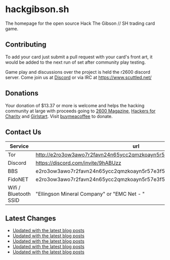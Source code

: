# hackgibson.sh
The homepage for the open source Hack The Gibson // SH trading card game.


## Contributing

To add your card just submit a pull request with your card's front art, it would be added to the next run of set after community play testing.

Game play and discussions over the project is held the r2600 discord server. Come join us at [Discord](https://discord.com/invite/9hABUzz) or via IRC at https://www.scuttled.net/


## Donations

Your donation of $13.37 or more is welcome and helps the hacking community at large with proceeds going to [2600 Magazine](https://2600.com/), [Hackers for Charity](https://hackersforcharity.org) and [Girlstart](https://girlstart.org).  Visit [buymeacoffee](https://www.buymeacoffee.com/hackgibson.sh) to donate.


## Contact Us

Service | url
-|-
Tor | http://e2ro3ow3awo7r2favn24n65ycc2qmzkoayn5r57e3f56nvjwdcgg32ad.onion
Discord | https://discord.com/invite/9hABUzz
BBS | e2ro3ow3awo7r2favn24n65ycc2qmzkoayn5r57e3f56nvjwdcgg32ad.onion:23
FidoNET | e2ro3ow3awo7r2favn24n65ycc2qmzkoayn5r57e3f56nvjwdcgg32ad.onion:24554
Wifi / Bluetooth SSID | "Ellingson Mineral Company" or "EMC Net - <fidonet address>"

## Latest Changes
<!-- BLOG-POST-LIST:START -->
- [Updated with the latest blog posts](https://github.com/DFW2600/hackgibson.sh/commit/b43efbd6c1d8fa0aebf0a158a0829cfcf191c6e9)
- [Updated with the latest blog posts](https://github.com/DFW2600/hackgibson.sh/commit/dc94268104d7a7b2d2e5fdcea9afd016e57bfdeb)
- [Updated with the latest blog posts](https://github.com/DFW2600/hackgibson.sh/commit/0f518d9b1c97503f186b4c437476ad9f9eb37ca6)
- [Updated with the latest blog posts](https://github.com/DFW2600/hackgibson.sh/commit/6924e04c523e77da520ae2fd9eb9e859b7341436)
- [Updated with the latest blog posts](https://github.com/DFW2600/hackgibson.sh/commit/994f8cae3d36ba6e19b2811b6ee049b91e1ad667)
<!-- BLOG-POST-LIST:END -->
